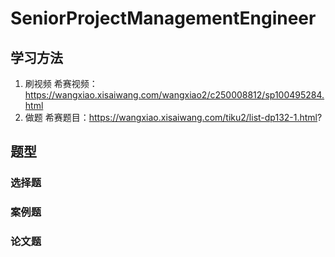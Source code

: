 # SeniorProjectManagementEngineer
## 学习方法
1. 刷视频
希赛视频：https://wangxiao.xisaiwang.com/wangxiao2/c250008812/sp100495284.html
2. 做题
希赛题目：https://wangxiao.xisaiwang.com/tiku2/list-dp132-1.html?
## 题型
### 选择题
### 案例题
### 论文题